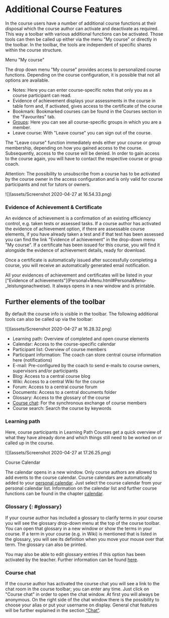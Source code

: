 # Additional Course Features

In the course users have a number of additional course functions at their
disposal which the course author can activate and deactivate as required. This
way a toolbar with various additional functions can be activated. Those tools
can then be called up either via the menu "My course" or directly in the
toolbar. In the toolbar, the tools are independent of specific shares within
the course structure.

Menu "My course"

The drop down menu "My course" provides access to personalized course
functions. Depending on the course configuration, it is possible that not all
options are available.  

  * Notes: Here you can enter course-specific notes that only you as a course participant can read.
  * Evidence of achievement displays your assessments in the course in table form and, if activated, gives access to the certificate of the course
  * Bookmark: Bookmarked courses can be found in the Courses section in the "Favourites" tab.
  * [Groups](Groups.html): Here you can see all course-specific groups in which you are a member.
  * Leave course: With "Leave course" you can sign out of the course.

The "Leave course" function immediately ends either your course or group
membership, depending on how you gained access to the course. Subsequently,
access to the course will be denied. In order to gain access to the course
again, you will have to contact the respective course or group coach.

Attention: The possibility to unsubscribe from a course has to be activated by
the course owner in the access configuration and is only valid for course
participants and not for tutors or owners.

![](assets/Screenshot 2020-04-27 at 16.54.33.png)

###  Evidence of Achievement & Certificate

An evidence of achievement is a confirmation of an existing efficiency
control, e.g. taken tests or assessed tasks. If a course author has activated
the evidence of achievement option, if there are assessable course elements,
if you have already taken a test and if that test has been assessed you can
find the link "Evidence of achievement" in the drop-down menu "My course". If
a certificate has been issued for this course, you will find it alongside the
evidence of achievement details, ready for download.

Once a certificate is automatically issued after successfully completing a
course, you will receive an automatically generated email notification.

All your evidences of achievement and certificates will be listed in your
["Evidence of achievements"](Personal+Menu.html#PersonalMenu-
_leistungsnachweise). It always opens in a new window and is printable.

  

  

## Further elements of the toolbar

By default the course info is visible in the toolbar. The following additional
tools can also be called up via the toolbar:

![](assets/Screenshot 2020-04-27 at 16.28.32.png)

  * Learning path: Overview of completed and open course elements
  * Calendar: Access to the course-specific calendar
  * Participant list: Overview of course members
  * Participant information: The coach can store central course information here (notifications)
  * E-mail: Pre-configured by the coach to send e-mails to course owners, supervisors and/or participants
  * Blog: Access to a central course blog
  * Wiki: Access to a central Wiki for the course
  * Forum: Access to a central course forum
  * Documents: Access to a central documents folder
  * Glossary: Access to the glossary of the course
  * [Course chat](../personal/Chat.de.md): For the synchronous exchange of course members
  * Course search: Search the course by keywords

  

### Learning path

Here, course participants in Learning Path Courses get a quick overview of
what they have already done and which things still need to be worked on or
called up in the course.

![](assets/Screenshot 2020-04-27 at 17.26.25.png)

  

Course Calendar

The calendar opens in a new window. Only course authors are allowed to add
events to the course calendar. Course calendars are automatically added to
your [personal calendar](../personal/Personal_Menu.md#PersonalMenu-_pers_kalender). Just
select the course calendar from your personal calendar list. Information on
the calendar list and further course functions can be found in the chapter
[calendar](../personal/Calendar.md).

###   Glossary {: #glossary}

If your course author has included a glossary to clarify terms in your course
you will see the glossary drop-down menu at the top of the course toolbar. You
can open that glossary in a new window or show the terms in your course. If a
term in your course (e.g. in Wiki) is mentioned that is listed in the
glossary, you will see its definition when you move your mouse over that term.
The glossary can also be printed.

You may also be able to edit glossary entries if this option has been
activated by the teacher. Further information can be found
[here](../course_operation/Using_Additional_Course_Features.md).

###   Course chat

If the course author has activated the course chat you will see a link to the
chat room in the course toolbar; you can enter any time. Just click on "Course
chat" in order to open the chat window. At first you will always be anonymous.
On the right side of the chat window there is the possibility to choose your
alias or put your username on display. General chat features will be further
explained in the section ["Chat"](../personal/Chat.de.md).

  

  

